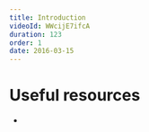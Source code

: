 ```yaml
---
title: Introduction
videoId: WWcijE7ifcA
duration: 123
order: 1
date: 2016-03-15
---
```



# Useful resources
* <a href="" target="_blank"></a>
